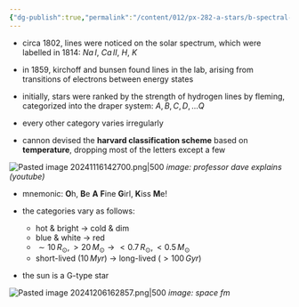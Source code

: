 ```yaml
---
{"dg-publish":true,"permalink":"/content/012/px-282-a-stars/b-spectral-classification/px-282-b1-spectral-classification/","noteIcon":"1","created":"2024-11-25T10:50:32.000+00:00","updated":"2024-12-06T16:32:00.292+00:00"}
---
```


- circa 1802, lines were noticed on the solar spectrum, which were labelled in 1814: $Na\,I$, $Ca\,II$, $H$, $K$
- in 1859, kirchoff and bunsen found lines in the lab, arising from transitions of electrons between energy states

- initially, stars were ranked by the strength of hydrogen lines by fleming, categorized into the draper system: $A, B, C, D,\dots Q$
- every other category varies irregularly

- cannon devised the **harvard classification scheme** based on **temperature**, dropping most of the letters except a few

![Pasted image 20241116142700.png|500](/img/user/pics/Pasted%20image%2020241116142700.png)
*image: professor dave explains (youtube)* 

- mnemonic: **O**h, **B**e **A** **F**ine **G**irl, **K**iss **M**e!

- the categories vary as follows:
	- hot & bright $\to$ cold & dim
	- blue & white $\to$ red
	- $\sim10\,R_{\odot}, >20\,M_{\odot} \to <0.7\,R_{\odot}, <0.5\,M_{\odot}$
	- short-lived ($10\,Myr$) $\to$ long-lived ($>100\,Gyr$)
- the sun is a G-type star

![Pasted image 20241206162857.png|500](/img/user/pics/Pasted%20image%2020241206162857.png)
*image: space fm*
